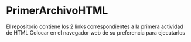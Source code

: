 # PrimerArchivoHTML
El repositorio contiene los 2 links correspondientes a la primera actividad de HTML
Colocar en el navegador web de su preferencia para ejecutarlos
